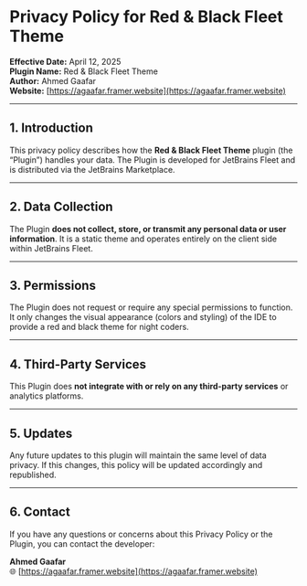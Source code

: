 # Privacy Policy for Red & Black Fleet Theme

**Effective Date:** April 12, 2025  
**Plugin Name:** Red & Black Fleet Theme  
**Author:** Ahmed Gaafar  
**Website:** [https://agaafar.framer.website](https://agaafar.framer.website)

---

## 1. Introduction

This privacy policy describes how the **Red & Black Fleet Theme** plugin (the “Plugin”) handles your data. The Plugin is developed for JetBrains Fleet and is distributed via the JetBrains Marketplace.

---

## 2. Data Collection

The Plugin **does not collect, store, or transmit any personal data or user information**. It is a static theme and operates entirely on the client side within JetBrains Fleet.

---

## 3. Permissions

The Plugin does not request or require any special permissions to function. It only changes the visual appearance (colors and styling) of the IDE to provide a red and black theme for night coders.

---

## 4. Third-Party Services

This Plugin does **not integrate with or rely on any third-party services** or analytics platforms.

---

## 5. Updates

Any future updates to this plugin will maintain the same level of data privacy. If this changes, this policy will be updated accordingly and republished.

---

## 6. Contact

If you have any questions or concerns about this Privacy Policy or the Plugin, you can contact the developer:

**Ahmed Gaafar**  
🌐 [https://agaafar.framer.website](https://agaafar.framer.website)
